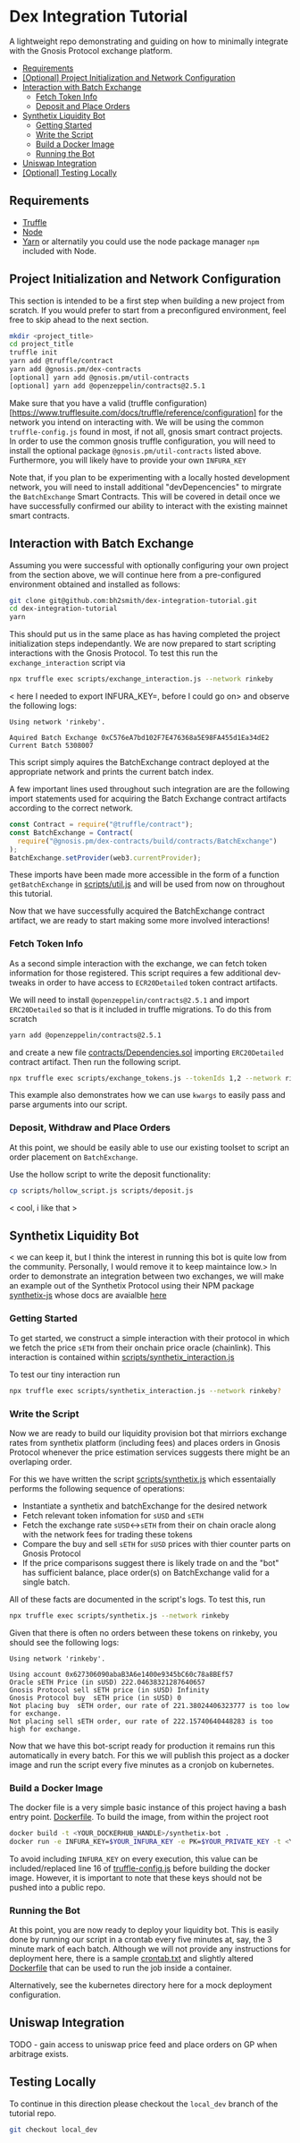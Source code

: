 # Dex Integration Tutorial

A lightweight repo demonstrating and guiding on how to minimally integrate with the Gnosis Protocol exchange platform.

- [Requirements](#requirements)
- [[Optional] Project Initialization and Network Configuration](#Project-Initialization-and-Network-Configuration)
- [Interaction with Batch Exchange](#interaction-with-batch-exchange)
  - [Fetch Token Info](#Fetch-Token-Info)
  - [Deposit and Place Orders](#Deposit-and-Place-Orders)
- [Synthetix Liquidity Bot](#synthetix-liquidity-bot)
  - [Getting Started](#Getting-Started)
  - [Write the Script](#Write-the-Script)
  - [Build a Docker Image](#build-a-docker-image)
  - [Running the Bot](#running-the-bot)
- [Uniswap Integration](#uniswap-integration)
- [[Optional] Testing Locally](#Testing-Locally)

## Requirements

- [Truffle](https://www.trufflesuite.com/docs/truffle/getting-started/installation)
- [Node](https://nodejs.org/en/)
- [Yarn](https://yarnpkg.com/) or alternatily you could use the node package manager `npm` included with Node.

## Project Initialization and Network Configuration

This section is intended to be a first step when building a new project from scratch. If you would prefer to start from a preconfigured environment, feel free to skip ahead to the next section.

```sh
mkdir <project_title>
cd project_title
truffle init
yarn add @truffle/contract
yarn add @gnosis.pm/dex-contracts
[optional] yarn add @gnosis.pm/util-contracts
[optional] yarn add @openzeppelin/contracts@2.5.1
```

Make sure that you have a valid (truffle configuration)[https://www.trufflesuite.com/docs/truffle/reference/configuration] for the network you intend on interacting with.
We will be using the common `truffle-config.js` found in most, if not all, gnosis smart contract projects.
In order to use the common gnosis truffle configuration, you will need to install the optional package `@gnosis.pm/util-contracts` listed above.
Furthermore, you will likely have to provide your own `INFURA_KEY`

Note that, if you plan to be experimenting with a locally hosted development network, you will need to install additional "devDepencencies" to mirgrate the `BatchExchange` Smart Contracts. This will be covered in detail once we have successfully confirmed our ability to interact with the existing mainnet smart contracts.

## Interaction with Batch Exchange

Assuming you were successful with optionally configuring your own project from the section above, we will continue here from a pre-configured environment obtained and installed as follows:

```sh
git clone git@github.com:bh2smith/dex-integration-tutorial.git
cd dex-integration-tutorial
yarn
```

This should put us in the same place as has having completed the project initialization steps independantly.
We are now prepared to start scripting interactions with the Gnosis Protocol.
To test this run the `exchange_interaction` script via

```sh
npx truffle exec scripts/exchange_interaction.js --network rinkeby
```

< here I needed to export INFURA_KEY=, before I could go on>
and observe the following logs:

```
Using network 'rinkeby'.

Aquired Batch Exchange 0xC576eA7bd102F7E476368a5E98FA455d1Ea34dE2
Current Batch 5308007
```

This script simply aquires the BatchExchange contract deployed at the appropriate network and prints the current batch index.

A few important lines used throughout such integration are are the following import statements used for acquiring the Batch Exchange contract artifacts according to the correct network.

```js
const Contract = require("@truffle/contract");
const BatchExchange = Contract(
  require("@gnosis.pm/dex-contracts/build/contracts/BatchExchange")
);
BatchExchange.setProvider(web3.currentProvider);
```

These imports have been made more accessible in the form of a function `getBatchExchange` in [scripts/util.js](scripts/util.js) and will be used from now on throughout this tutorial.

Now that we have successfully acquired the BatchExchange contract artifact, we are ready to start making some more involved interactions!

### Fetch Token Info

As a second simple interaction with the exchange, we can fetch token information for those registered. This script requires a few additional dev-tweaks in order to have access to `ECR20Detailed` token contract artifacts.

We will need to install `@openzeppelin/contracts@2.5.1` and import `ERC20Detailed` so that is it included in truffle migrations. To do this from scratch

```sh
yarn add @openzeppelin/contracts@2.5.1
```

and create a new file [contracts/Dependencies.sol](contracts/Dependencies.sol) importing `ERC20Detailed` contract artifact. Then run the following script.

```sh
npx truffle exec scripts/exchange_tokens.js --tokenIds 1,2 --network rinkeby
```

This example also demonstrates how we can use `kwargs` to easily pass and parse arguments into our script.

### Deposit, Withdraw and Place Orders

At this point, we should be easily able to use our existing toolset to script an order placement on `BatchExchange`.

Use the hollow script to write the deposit functionality:

```sh
cp scripts/hollow_script.js scripts/deposit.js
```

< cool, i like that >

## Synthetix Liquidity Bot

< we can keep it, but I think the interest in running this bot is quite low from the community. Personally, I would remove it to keep maintaince low.>
In order to demonstrate an integration between two exchanges, we will make an example out of the Synthetix Protocol using their NPM package [synthetix-js](https://www.npmjs.com/package/synthetix-js) whose docs are avaialble [here](https://docs.synthetix.io/libraries/synthetix-js/)

### Getting Started

To get started, we construct a simple interaction with their protocol in which we fetch the price `sETH` from their onchain price oracle (chainlink). This interaction is contained within [scripts/synthetix_interaction.js](scripts/synthetix_interaction.js)

To test our tiny interaction run

```sh
npx truffle exec scripts/synthetix_interaction.js --network rinkeby?
```

### Write the Script

Now we are ready to build our liquidity provision bot that mirriors exchange rates from synthetix platform (including fees) and places orders in Gnosis Protocol whenever the price estimation services suggests there might be an overlaping order.

For this we have written the script [scripts/synthetix.js](scripts/synthetix.js) which essentaially performs the following sequence of operations:

- Instantiate a synthetix and batchExchange for the desired network
- Fetch relevant token infomation for `sUSD` and `sETH`
- Fetch the exchange rate `sUSD`<->`sETH` from their on chain oracle along with the network fees for trading these tokens
- Compare the buy and sell `sETH` for `sUSD` prices with thier counter parts on Gnosis Protocol
- If the price comparisons suggest there is likely trade on and the "bot" has sufficient balance, place order(s) on BatchExchange valid for a single batch.

All of these facts are documented in the script's logs. To test this, run

```sh
npx truffle exec scripts/synthetix.js --network rinkeby
```

Given that there is often no orders between these tokens on rinkeby, you should see the following logs:

```
Using network 'rinkeby'.

Using account 0x627306090abaB3A6e1400e9345bC60c78a8BEf57
Oracle sETH Price (in sUSD) 222.04638321287640657
Gnosis Protocol sell sETH price (in sUSD) Infinity
Gnosis Protocol buy  sETH price (in sUSD) 0
Not placing buy  sETH order, our rate of 221.38024406323777 is too low  for exchange.
Not placing sell sETH order, our rate of 222.15740640448283 is too high for exchange.
```

Now that we have this bot-script ready for production it remains run this automatically in every batch.
For this we will publish this project as a docker image and run the script every five minutes as a cronjob on kubernetes.

### Build a Docker Image

The docker file is a very simple basic instance of this project having a bash entry point. [Dockerfile](Dockerfile).
To build the image, from within the project root

```sh
docker build -t <YOUR_DOCKERHUB_HANDLE>/synthetix-bot .
docker run -e INFURA_KEY=$YOUR_INFURA_KEY -e PK=$YOUR_PRIVATE_KEY -t <YOUR_DOCKERHUB_HANDLE>/synthetix-bot:latest "truffle exec scripts/synthetix.js --network rinkeby"
```

To avoid including `INFURA_KEY` on every execution, this value can be included/replaced line 16 of [truffle-config.js](truffle-config.js) before building the docker image.
However, it is important to note that these keys should not be pushed into a public repo.

### Running the Bot

At this point, you are now ready to deploy your liquidity bot. This is easily done by running our script in a crontab every five minutes at, say, the 3 minute mark of each batch.
Although we will not provide any instructions for deployment here, there is a sample [crontab.txt](contab.txt) and slightly altered [Dockerfile](Dockerfile.Cron) that can be used to run the job inside a container.

Alternatively, see the kubernetes directory here for a mock deployment configuration.

## Uniswap Integration

TODO - gain access to uniswap price feed and place orders on GP when arbitrage exists.

## Testing Locally

To continue in this direction please checkout the `local_dev` branch of the tutorial repo.

```sh
git checkout local_dev
```
